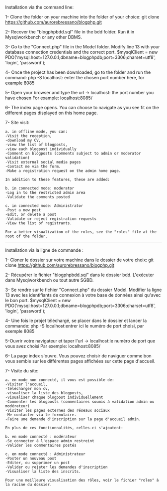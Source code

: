 Installation via the command line:

1- Clone the folder on your machine into the folder of your choice:
git clone https://github.com/aurorebressano/blogphp.git

2- Recover the "blogphpbdd.sql" file in the bdd folder. Run it in Mysqlworkbench or any other DBMS.

3- Go to the "Connect.php" file in the Model folder.
Modify line 13 with your database connection credentials and the correct port.
$mysqlClient = new PDO('mysql:host=127.0.0.1;dbname=blogphpdb;port=3306;charset=utf8', 'login', 'password');

4- Once the project has been downloaded, go to the folder and run the command:
php -S localhost: enter the chosen port number here, for example 8085

5- Open your browser and type the url -> localhost: the port number you have chosen
For example:
localhost:8085/

6- The index page opens. You can choose to navigate as you see fit on the different pages displayed on this home page.

7- Site visit:

    a. in offline mode, you can:
    -Visit the reception,
    -download my CV,
    -view the list of blogposts,
    -view each blogpost individually
    -Comment on blogposts (comments subject to admin or moderator validation)
    -Visit external social media pages
    -Contact me via the form.
    -Make a registration request on the admin home page.

    In addition to these features, these are added:

    b. in connected mode: moderator
    -Log in to the restricted admin area
    -Validate the comments posted

    c. in connected mode: Administrator
    -Post a new post
    -Edit, or delete a post
    -Validate or reject registration requests
    -View the list of registrants.

    For a better visualization of the roles, see the "roles" file at the root of the folder.

__________________________________________________________________________________________________________

Installation via la ligne de commande :

1- Cloner le dossier sur votre machine dans le dossier de votre choix:
git clone https://github.com/aurorebressano/blogphp.git

2- Récupérer le fichier "blogphpbdd.sql" dans le dossier bdd. L'exécuter dans Mysqlworkbench ou tout autre SGBD.

3- Se rendre sur le fichier "Connect.php" du dossier Model. 
Modifier la ligne 13 avec les identifiants de connexion à votre base de données ainsi qu'avec le bon port.
$mysqlClient = new PDO('mysql:host=127.0.0.1;dbname=blogphpdb;port=3306;charset=utf8', 'login', 'password');

4- Une fois le projet téléchargé, se placer dans le dossier et lancer la commande:
php -S localhost:entrer ici le numéro de port choisi, par exemple 8085

5-Ouvrir votre navigateur et taper l'url -> localhost:le numéro de port que vous avez choisi
Par exemple: 
localhost:8085/

6- La page index s'ouvre. Vous pouvez choisir de naviguer comme bon vous semble sur les différentes pages affichées sur cette page d'accueil.

7- Visite du site:

    a. en mode non connecté, il vous est possible de:
    -Visiter l'accueil, 
    -télécharger mon cv, 
    -visualiser la liste des blogposts, 
    -visualiser chaque blogpost individuellement
    -Commenter les blogposts (commentaires soumis à validation admin ou modérateur)
    -Visiter les pages externes des réseaux sociaux
    -Me contacter via le formulaire.
    -Faire une demande d'inscription sur la page d'accueil admin.

    En plus de ces fonctionnalités, celles-ci s'ajoutent:

    b. en mode connecté : modérateur
    -Se connecter à l'espace admin restreint
    -Valider les commentaires postés

    c. en mode connecté : Administrateur
    -Poster un nouveau post
    -Editer, ou supprimer un post
    -Valider ou rejeter les demandes d'inscription
    -Visualiser la liste des inscrits.

    Pour une meilleure visualisation des rôles, voir le fichier "roles" à la racine du dossier.

    
